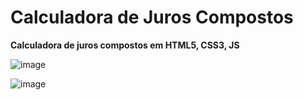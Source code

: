 # Calculadora de Juros Compostos
**Calculadora de juros compostos em HTML5, CSS3, JS**

![image](https://user-images.githubusercontent.com/41703972/62391183-83793480-b53a-11e9-8378-53c33c9fe0b3.png)

![image](https://user-images.githubusercontent.com/41703972/62391151-74928200-b53a-11e9-923a-3abfc26e8a22.png)
